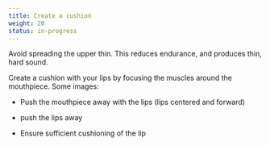 ```yaml
---
title: Create a cushion
weight: 20
status: in-progress
---
```


Avoid spreading the upper thin. This reduces endurance, and produces thin, hard sound.

Create a cushion with your lips by focusing the muscles around the mouthpiece. Some images:

- Push the mouthpiece away with the lips (lips centered and forward)
- push the lips away

- Ensure sufficient cushioning of the lip
